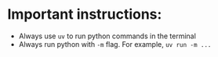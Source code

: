 # Important instructions:

- Always use `uv` to run python commands in the terminal
- Always run python with `-m` flag. For example, `uv run -m ...`